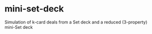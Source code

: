 # mini-set-deck
Simulation of k-card deals from a Set deck and a reduced (3-property) mini-Set deck
